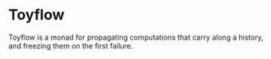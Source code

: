 # Toyflow

Toyflow is a monad for propagating computations that carry along a history, and
freezing them on the first failure.
